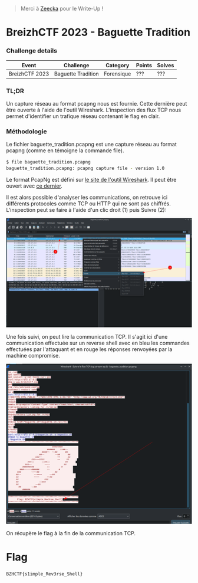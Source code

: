 > Merci à [Zeecka](https://twitter.com/Zeecka_) pour le Write-Up !

BreizhCTF 2023 - Baguette Tradition
==========================

### Challenge details

| Event                    | Challenge  | Category       | Points | Solves      |
|--------------------------|------------|----------------|--------|-------------|
| BreizhCTF 2023           | Baguette Tradition  | Forensique | ???    | ???         |


### TL;DR

Un capture réseau au format pcapng nous est fournie. Cette dernière peut être ouverte à l'aide de l'outil Wireshark. L'inspection des flux TCP nous permet d'identifier un trafique réseau contenant le flag en clair.

### Méthodologie

Le fichier baguette_tradition.pcapng est une capture réseau au format pcapng (comme en témoigne la commande file).

```bash
$ file baguette_tradition.pcapng 
baguette_tradition.pcapng: pcapng capture file - version 1.0
```

Le format PcapNg est défini sur [le site de l'outil Wireshark](https://wiki.wireshark.org/Development/PcapNg). Il peut être ouvert avec [ce dernier](https://www.wireshark.org/).

Il est alors possible d'analyser les communications, on retrouve ici différents protocoles comme TCP ou HTTP qui ne sont pas chiffrés. L'inspection peut se faire à  l'aide d'un clic droit (1) puis Suivre (2):

![ws1.png](ws1.png)

Une fois suivi, on peut lire la communication TCP. Il s'agit ici d'une communication effectuée sur un reverse shell avec en bleu les commandes effectuées par l'attaquant et en rouge les réponses renvoyées par la machine compromise.

![ws2.png](ws2.png)

On récupère le flag à la fin de la communication TCP.

# Flag

`BZHCTF{s1imple_Rev3rse_Shell}`

